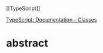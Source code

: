 [[TypeScript]]

[TypeScript: Documentation - Classes](https://www.typescriptlang.org/docs/handbook/2/classes.html#class-heritage)

# abstract

